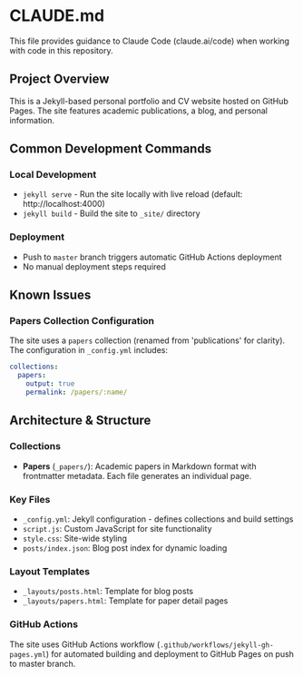 # CLAUDE.md

This file provides guidance to Claude Code (claude.ai/code) when working with code in this repository.

## Project Overview

This is a Jekyll-based personal portfolio and CV website hosted on GitHub Pages. The site features academic publications, a blog, and personal information.

## Common Development Commands

### Local Development
- `jekyll serve` - Run the site locally with live reload (default: http://localhost:4000)
- `jekyll build` - Build the site to `_site/` directory

### Deployment
- Push to `master` branch triggers automatic GitHub Actions deployment
- No manual deployment steps required

## Known Issues

### Papers Collection Configuration
The site uses a `papers` collection (renamed from 'publications' for clarity). The configuration in `_config.yml` includes:

```yaml
collections:
  papers:
    output: true
    permalink: /papers/:name/
```

## Architecture & Structure

### Collections
- **Papers** (`_papers/`): Academic papers in Markdown format with frontmatter metadata. Each file generates an individual page.

### Key Files
- `_config.yml`: Jekyll configuration - defines collections and build settings
- `script.js`: Custom JavaScript for site functionality
- `style.css`: Site-wide styling
- `posts/index.json`: Blog post index for dynamic loading

### Layout Templates
- `_layouts/posts.html`: Template for blog posts
- `_layouts/papers.html`: Template for paper detail pages

### GitHub Actions
The site uses GitHub Actions workflow (`.github/workflows/jekyll-gh-pages.yml`) for automated building and deployment to GitHub Pages on push to master branch.
